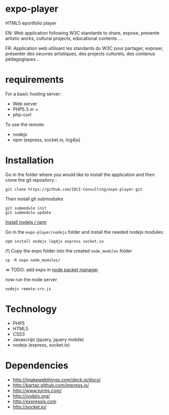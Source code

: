 expo-player
===========

HTML5 eportfolio player

EN:
Web application following W3C standards
to share, expose, presente
artistic works, cultural projects, educational contents ...

FR:
Application web utilisant les standards du W3C
pour partager, exposer, présenter
des oeuvres artistiques, des projects culturels, des contenus pédagogiques ..

requirements
============

For a basic hosting server:

 * Web server
 * PHP5.3 or +
 * php-curl

To use the remote:

 * nodejs
 * npm (express, socket.io, log4js)

Installation
============

Go in the folder where you would like to install the application and then clone
the git repository :

    git clone https://github.com/IDCI-Consulting/expo-player.git

Then install git submodules

    git submodule init
    git submodule update

[Install nodejs / npm](http://nodejs.org/)

Go in the `expo-player/nodejs` folder and install the needed nodejs modules:

    npm install nodejs log4js express socket.io

/!\ Copy the expo folder into the created `node_modules` folder

    cp -R expo node_modules/

=> TODO: add expo in [node packet manager](https://npmjs.org/)

now run the node server

    nodejs remote-srv.js

Technology
==========

 * PHP5
 * HTML5
 * CSS3
 * Javascript (jquery, jquery mobile)
 * nodejs (express, socket.io)

Dependencies
============

 * http://imakewebthings.com/deck.js/docs/
 * http://bartaz.github.com/impress.js/
 * http://www.turnjs.com/
 * http://nodejs.org/
 * http://expressjs.com
 * http://socket.io/

